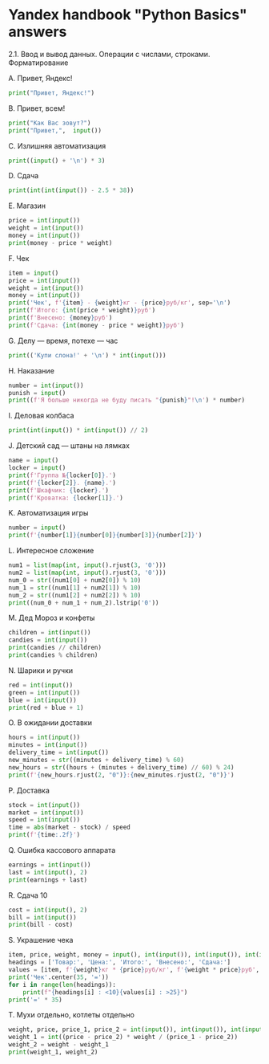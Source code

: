# Yandex handbook "Python Basics" answers

2.1. Ввод и вывод данных. Операции с числами, строками. Форматирование

A. Привет, Яндекс!
```python
print("Привет, Яндекс!")    
```
B. Привет, всем!
```python
print("Как Вас зовут?")
print("Привет,",  input())
```
C. Излишняя автоматизация
```python
print((input() + '\n') * 3)
```
D. Сдача
```python
print(int(int(input()) - 2.5 * 38))
```
E. Магазин
```python
price = int(input())
weight = int(input())
money = int(input())
print(money - price * weight)
```
F. Чек
```python
item = input()
price = int(input())
weight = int(input())
money = int(input())
print('Чек', f'{item} - {weight}кг - {price}руб/кг', sep='\n')
print(f'Итого: {int(price * weight)}руб')
print(f'Внесено: {money}руб')
print(f'Сдача: {int(money - price * weight)}руб')
```
G. Делу — время, потехе — час
```python
print(('Купи слона!' + '\n') * int(input()))
```
H. Наказание
```python
number = int(input())
punish = input()
print((f'Я больше никогда не буду писать "{punish}"!\n') * number)
```
I. Деловая колбаса
```python
print(int(input()) * int(input()) // 2)
```
J. Детский сад — штаны на лямках
```python
name = input()
locker = input()
print(f'Группа №{locker[0]}.')
print(f'{locker[2]}. {name}.')
print(f'Шкафчик: {locker}.')
print(f'Кроватка: {locker[1]}.')
```
K. Автоматизация игры
```python
number = input()
print(f'{number[1]}{number[0]}{number[3]}{number[2]}')
```
L. Интересное сложение
```python
num1 = list(map(int, input().rjust(3, '0')))
num2 = list(map(int, input().rjust(3, '0')))
num_0 = str((num1[0] + num2[0]) % 10)
num_1 = str((num1[1] + num2[1]) % 10)
num_2 = str((num1[2] + num2[2]) % 10)
print((num_0 + num_1 + num_2).lstrip('0'))
```
M. Дед Мороз и конфеты
```python
children = int(input())
candies = int(input())
print(candies // children)
print(candies % children)
```
N. Шарики и ручки
```python
red = int(input())
green = int(input())
blue = int(input())
print(red + blue + 1)
```
O. В ожидании доставки
```python
hours = int(input())
minutes = int(input())
delivery_time = int(input())
new_minutes = str((minutes + delivery_time) % 60)
new_hours = str((hours + (minutes + delivery_time) // 60) % 24)
print(f'{new_hours.rjust(2, "0")}:{new_minutes.rjust(2, "0")}')
```
P. Доставка
```python
stock = int(input())
market = int(input())
speed = int(input())
time = abs(market - stock) / speed
print(f'{time:.2f}')
```
Q. Ошибка кассового аппарата
```python
earnings = int(input())
last = int(input(), 2)
print(earnings + last)
```
R. Сдача 10
```python
cost = int(input(), 2)
bill = int(input())
print(bill - cost)
```
S. Украшение чека
```python
item, price, weight, money = input(), int(input()), int(input()), int(input())
headings = ['Товар:', 'Цена:', 'Итого:', 'Внесено:', 'Сдача:']
values = [item, f'{weight}кг * {price}руб/кг', f'{weight * price}руб', f'{money}руб', f'{money - weight * price}руб']
print('Чек'.center(35, '='))
for i in range(len(headings)):
    print(f"{headings[i] : <10}{values[i] : >25}")
print('=' * 35)
```
T. Мухи отдельно, котлеты отдельно
```python
weight, price, price_1, price_2 = int(input()), int(input()), int(input()), int(input())
weight_1 = int((price - price_2) * weight / (price_1 - price_2))
weight_2 = weight - weight_1
print(weight_1, weight_2)
```
